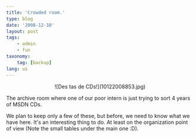 ```yaml
---
title: 'Crowded room.'
type: blog
date: '2008-12-10'
layout: post
tags:
    - admin
    - fun
taxonomy:
    tag: [backup]
lang: us
---
```


<center markdown='1'>
<div markdown="1">
![Des tas de CDs!](10122008853.jpg)
</div>
</center>

The archive room where one of our poor intern is just trying to sort 4 years of <span class="blsp-spelling-error" id="SPELLING_ERROR_0">MSDN</span> <span class="blsp-spelling-error" id="SPELLING_ERROR_1">CDs</span>.

We plan to keep only a few of these, but before, we need to know what we have here. It's an interesting thing to do. At least on the organization point of view (Note the small tables under the main one :D).
